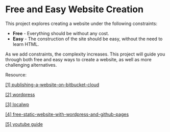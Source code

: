 # Free and Easy Website Creation
This project explores creating a website under the following constraints:

* **Free** - Everything should be without any cost.
* **Easy** - The construction of the site should be easy, without the need to learn HTML.

As we add constraints, the complexity increases. This project will guide you through both free and easy ways to create a website, as well as more challenging alternatives.

Resource:

[[1] publishing-a-website-on-bitbucket-cloud ](https://support.atlassian.com/bitbucket-cloud/docs/publishing-a-website-on-bitbucket-cloud/)

[[2] wordpress ](https://wordpress.com/read)

[[3] localwp ](https://localwp.com/)

[[4] free-static-website-with-wordpress-and-github-pages ](https://www.hywel.me/static/site/wordpress/2016/07/17/fast-free-static-website-with-wordpress-and-github-pages.html)

[[5] youtube guide ](https://www.youtube.com/watch?v=yC6ZfIF-R9k&t=451s&ab_channel=TylerMoore)
